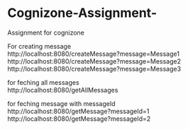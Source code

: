 # Cognizone-Assignment-
Assignment for cognizone

For creating message <br/>
<a>http://localhost:8080/createMessage?message=Message1</a><br/>
<a>http://localhost:8080/createMessage?message=Message2</a><br/>
<a>http://localhost:8080/createMessage?message=Message3</a><br/>

for feching all messages<br/>
<a>http://localhost:8080/getAllMessages</a><br/>

for feching message with messageId<br/>
<a>http://localhost:8080/getMessage?messageId=1</a><br/>
<a>http://localhost:8080/getMessage?messageId=2</a><br/>
